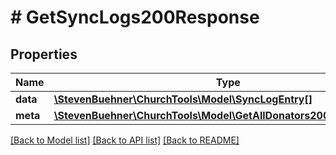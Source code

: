 # # GetSyncLogs200Response

## Properties

Name | Type | Description | Notes
------------ | ------------- | ------------- | -------------
**data** | [**\StevenBuehner\ChurchTools\Model\SyncLogEntry[]**](SyncLogEntry.md) |  | [optional]
**meta** | [**\StevenBuehner\ChurchTools\Model\GetAllDonators200ResponseMeta**](GetAllDonators200ResponseMeta.md) |  | [optional]

[[Back to Model list]](../../README.md#models) [[Back to API list]](../../README.md#endpoints) [[Back to README]](../../README.md)

